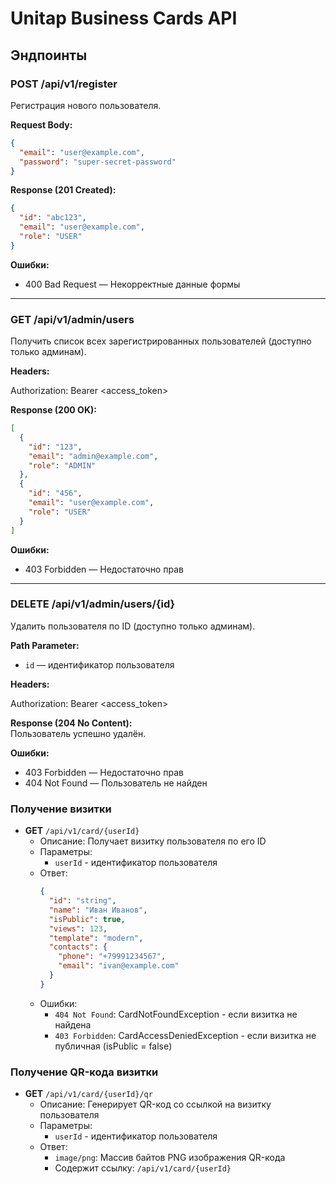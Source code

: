 # Unitap Business Cards API

## Эндпоинты

### POST /api/v1/register

Регистрация нового пользователя.

**Request Body:**
```json
{
  "email": "user@example.com",
  "password": "super-secret-password"
}
```

**Response (201 Created):**
```json
{
  "id": "abc123",
  "email": "user@example.com",
  "role": "USER"
}
```

**Ошибки:**
- 400 Bad Request — Некорректные данные формы


---

### GET /api/v1/admin/users

Получить список всех зарегистрированных пользователей (доступно только админам).

**Headers:**

Authorization: Bearer <access_token>

**Response (200 OK):**
```json
[
  {
    "id": "123",
    "email": "admin@example.com",
    "role": "ADMIN"
  },
  {
    "id": "456",
    "email": "user@example.com",
    "role": "USER"
  }
]
```

**Ошибки:**
- 403 Forbidden — Недостаточно прав


---

### DELETE /api/v1/admin/users/{id}

Удалить пользователя по ID (доступно только админам).

**Path Parameter:**
- `id` — идентификатор пользователя

**Headers:**

Authorization: Bearer <access_token>


**Response (204 No Content):**  
Пользователь успешно удалён.

**Ошибки:**
- 403 Forbidden — Недостаточно прав
- 404 Not Found — Пользователь не найден

### Получение визитки
- **GET** `/api/v1/card/{userId}`
    - Описание: Получает визитку пользователя по его ID
    - Параметры:
        - `userId` - идентификатор пользователя
    - Ответ:
      ```json
      {
        "id": "string",
        "name": "Иван Иванов",
        "isPublic": true,
        "views": 123,
        "template": "modern",
        "contacts": {
          "phone": "+79991234567",
          "email": "ivan@example.com"
        }
      }
      ```
    - Ошибки:
        - `404 Not Found`: CardNotFoundException - если визитка не найдена
        - `403 Forbidden`: CardAccessDeniedException - если визитка не публичная (isPublic = false)

### Получение QR-кода визитки
- **GET** `/api/v1/card/{userId}/qr`
    - Описание: Генерирует QR-код со ссылкой на визитку пользователя
    - Параметры:
        - `userId` - идентификатор пользователя
    - Ответ:
        - `image/png`: Массив байтов PNG изображения QR-кода
        - Содержит ссылку: `/api/v1/card/{userId}`